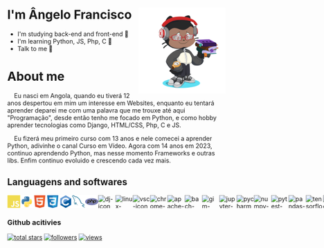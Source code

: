# I'm Ângelo Francisco <img align="right" alt="coding-time" src="octocat-1677874251663.png" style="width:200px; height: 200px;">
 
*   I'm studying back-end and front-end 🔭
*   I'm learning Python, JS, Php, C 🌱
*   Talk to me 📨

# About me
<p>&nbsp;&nbsp;&nbsp;&nbsp;Eu nasci em Angola, quando eu tiverá 12 anos despertou em mim um interesse em Websites, enquanto eu tentará aprender deparei me com uma palavra que me trouxe até aqui "Programação", desde então tenho me focado em Python, e como hobby aprender tecnologias como Django, HTML/CSS, Php, C e JS.</p>
<p>&nbsp;&nbsp;&nbsp;&nbsp;Eu fizerá meu primeiro curso com 13 anos e nele comecei a aprender Python, adivinhe o canal Curso em Vídeo. Agora com 14 anos em 2023, continuo aprendendo Python, mas nesse momento Frameworks e outras libs. Enfim continuo evoluido e crescendo cada vez mais.</p>

## Languagens and softwares
<div style="display: flex;">
 <img align="center" height="30" width="40" alt="js-icon"  src="https://raw.githubusercontent.com/devicons/devicon/master/icons/javascript/javascript-plain.svg">
    <img align="center" height="30" width="40" alt="python-icon" src="https://raw.githubusercontent.com/devicons/devicon/master/icons/python/python-original.svg">
    <img align="center" height="30" width="40" alt="html-icon" src="https://raw.githubusercontent.com/devicons/devicon/master/icons/html5/html5-original.svg">
    <img align="center" height="30" width="40" alt="css-icon" src="https://raw.githubusercontent.com/devicons/devicon/master/icons/css3/css3-original.svg">
    <img align="center" height="30" width="40" alt="c-icon" src="https://raw.githubusercontent.com/devicons/devicon/master/icons/c/c-original.svg">
    <img align="center" height="30" width="40" alt="mysql" src="https://raw.githubusercontent.com/devicons/devicon/master/icons/mysql/mysql-original.svg">
    <img align="center" height="30" width="40" alt="php-icon" src="https://raw.githubusercontent.com/devicons/devicon/master/icons/php/php-original.svg">
    <img align="center" height="30" width="40" alt="dj-icon" src="https://cdn.jsdelivr.net/gh/devicons/devicon/icons/django/django-plain.svg" />
    <img align="center" height="30" width="40" alt="linux-icon" src="https://cdn.jsdelivr.net/gh/devicons/devicon/icons/linux/linux-original.svg" />
    <img align="center" height="30" width="40" alt="vsc-icon" src="https://cdn.jsdelivr.net/gh/devicons/devicon/icons/vscode/vscode-original.svg"/>
    <img align="center" height="30" width="40" alt="chrome-icon" src="https://cdn.jsdelivr.net/gh/devicons/devicon/icons/chrome/chrome-original.svg" />
    <img align="center" height="30" width="40" alt="apache-icon" src="https://cdn.jsdelivr.net/gh/devicons/devicon/icons/apache/apache-original.svg" />
    <img align="center" height="30" width="40" alt="bach-icon" src="https://cdn.jsdelivr.net/gh/devicons/devicon/icons/bash/bash-original.svg" />
    <img align="center" height="30" width="40" alt="gim-icon" src="https://cdn.jsdelivr.net/gh/devicons/devicon/icons/gimp/gimp-original.svg" />
    <img align="center" height="30" width="40" alt="jupyter-icon" src="https://cdn.jsdelivr.net/gh/devicons/devicon/icons/jupyter/jupyter-original.svg" />
    <img align="center" height="30" width="40" alt="pycharm-icon" src="https://cdn.jsdelivr.net/gh/devicons/devicon/icons/pycharm/pycharm-original.svg" />
    <img align="center" height="30" width="40" alt="numpy-icon" src="https://cdn.jsdelivr.net/gh/devicons/devicon/icons/numpy/numpy-original.svg" />
    <img  align="center" height="30" width="40" alt="pytest-icon" src="https://cdn.jsdelivr.net/gh/devicons/devicon/icons/pytest/pytest-original.svg" />
    <img  align="center" height="30" width="40" alt="pandas-icon" src="https://cdn.jsdelivr.net/gh/devicons/devicon/icons/pandas/pandas-original.svg" />
    <img  align="center" height="30" width="40" alt="tensorflow-icon" src="https://cdn.jsdelivr.net/gh/devicons/devicon/icons/tensorflow/tensorflow-original.svg" />
    <img align="center" height="30" width="40" alt="bootstrap-icon"src="https://cdn.jsdelivr.net/gh/devicons/devicon/icons/bootstrap/bootstrap-original.svg" />
    <img align="center" height="30" width="40" alt="canva-icon"src="https://cdn.jsdelivr.net/gh/devicons/devicon/icons/canva/canva-original.svg" />       
</div>

### Github acitivies
<p align="left">
  <a href="https://github.com/angelofran?tab=repositories&sort=stargazers">
    <img alt="total stars" title="Total stars on GitHub" src="https://custom-icon-badges.herokuapp.com/badge/dynamic/json?logo=star&color=55960c&labelColor=488207&label=Stars&style=for-the-badge&query=%24.stars&url=https://api.github-star-counter.workers.dev/user/angelofran"  width="90px"/></a>
  <a href="https://github.com/angelofran?tab=followers">
    <img alt="followers" title="Follow me on Github" src="https://custom-icon-badges.herokuapp.com/github/followers/angelofran?color=236ad3&labelColor=1155ba&style=for-the-badge&logo=person-add&label=Follow&logoColor=white" width="100px"/></a>
  <a href="https://github.com/angelofran">
    <img alt="views" title="GitHub profile views" src="https://shields-io-visitor-counter.herokuapp.com/badge?page=angelofran&style=for-the-badge" width="100px" /></a>
</p>
  
